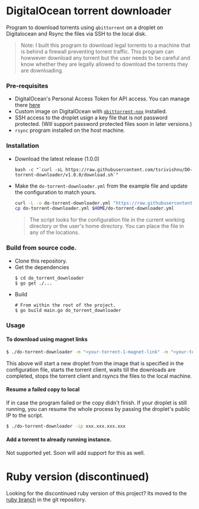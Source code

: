 # DigitalOcean torrent downloader

Program to download torrents using `qbittorrent` on a droplet on Digitalocean and Rsync the files via SSH to the local disk.

> Note: I built this program to download legal torrents to a machine that is behind a firewall preventing torrent traffic. This program can howwever download any torrent but the user needs to be careful and know whether they are legally allowed to download the torrents they are downloading.

### Pre-requisites

* DigitalOcean's Personal Access Token for API access. You can manage there [here](https://cloud.digitalocean.com/settings/applications)
* Custom image on DigitalOcean with [`qbittorrent-nox`](https://github.com/qbittorrent/qBittorrent) installed.
* SSH access to the droplet usign a key file that is not password protected. (Will support password protected files soon in later versions.)
* `rsync` program installed on the host machine.

### Installation

* Download the latest release (1.0.0)
  ```
  bash -c "`curl -sL https://raw.githubusercontent.com/tsrivishnu/DO-torrent-downloader/v1.0.0/download.sh`"
  ```
* Make the `do-torrent-downloader.yml` from the example file and update the configuration to match yours.
  ```bash
  curl -L -o do-torrent-downloader.yml "https://raw.githubusercontent.com/tsrivishnu/DO-torrent-downloader/v1.0.0/do-torrent-downloader.example.yml" && \
  cp do-torrent-downloader.yml $HOME/do-torrent-downloader.yml
  ```
  > The script looks for the configuration file in the current working directory or the user's home directory. You can place the file in any of the locations.

### Build from source code.

* Clone this repository.
* Get the dependencies
  ```console
  $ cd do_torrent_downloader
  $ go get ./...
  ```
* Build
  ```console
  # From within the root of the project.
  $ go build main.go do_torrent_downloader
  ```

### Usage

#### To download using magnet links
```bash
$ ./do-torrent-downloader -m "<your-torrent-1-magnet-link" -m "<your-torrent-2-magnet-link"
```
 This above will start a new droplet from the image that is specified in the configuration file, starts the torrent client, waits till the downloads are completed, stops the torrent client and rsyncs the files to the local machine.

#### Resume a failed copy to local

If in case the program failed or the copy didn't finish. If your droplet is still running, you can resume the whole process by passing the droplet's public IP to the script.

```bash
$ ./do-torrent-downloader -ip xxx.xxx.xxx.xxx
```

#### Add a torrent to already running instance.

Not supported yet. Soon will add support for this as well.

# Ruby version (discontinued)

Looking for the discontinued ruby version of this project?
Its moved to the [ruby branch](https://github.com/tsrivishnu/DO-torrent-downloader/tree/ruby) in the git repository.

